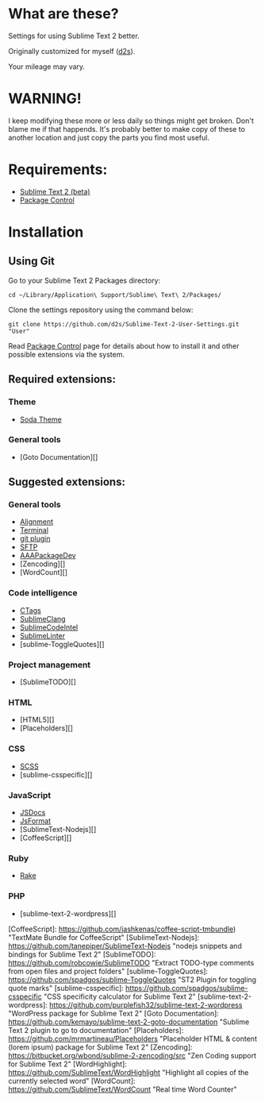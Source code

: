 # What are these?

Settings for using Sublime Text 2 better.

Originally customized for myself ([d2s][]).

Your mileage may vary.


# WARNING!

I keep modifying these more or less daily so things might get broken.
Don't blame me if that happends.
It's probably better to make copy of these to another location and just copy the parts you find most useful.



# Requirements:

- [Sublime Text 2 (beta)](http://www.sublimetext.com/2)
- [Package Control][]


# Installation

## Using Git

Go to your Sublime Text 2 Packages directory:

    cd ~/Library/Application\ Support/Sublime\ Text\ 2/Packages/

Clone the settings repository using the command below:

    git clone https://github.com/d2s/Sublime-Text-2-User-Settings.git "User"

Read [Package Control][] page for details about how to install it and other possible extensions via the system.


## Required extensions:

### Theme

- [Soda Theme][]

### General tools

- [Goto Documentation][]



## Suggested extensions:


### General tools

- [Alignment][]
- [Terminal][]
- [git plugin][]
- [SFTP][]
- [AAAPackageDev][]
- [Zencoding][]
- [WordCount][]

### Code intelligence

- [CTags][]
- [SublimeClang][]
- [SublimeCodeIntel][]
- [SublimeLinter][]
- [sublime-ToggleQuotes][]

### Project management

- [SublimeTODO][]

### HTML

- [HTML5][]
- [Placeholders][]

### CSS

- [SCSS][]
- [sublime-csspecific][]

### JavaScript

- [JSDocs][]
- [JsFormat][]
- [SublimeText-Nodejs][]
- [CoffeeScript][]

### Ruby

- [Rake][]

### PHP

- [sublime-text-2-wordpress][]



[d2s]:  https://github.com/d2s  "d2s's Profile - GitHub"
[Package Control]:  http://wbond.net/sublime_packages/package_control "Extension management to ST2"
[Soda Theme]: https://github.com/buymeasoda/soda-theme "Dark and light custom UI themes"
[Alignment]: http://wbond.net/sublime_packages/alignment  "Sublime Text 2 Package by wbond"
[Terminal]: http://wbond.net/sublime_packages/terminal  "Sublime Text 2 Package by wbond"
[SFTP]: http://wbond.net/sublime_packages/sftp "FTP & SFTP Package by wbond"
[AAAPackageDev]: https://github.com/SublimeText/AAAPackageDev "Tools for creation of snippets, syntax definitions, etc."
[SublimeCodeIntel]: https://github.com/Kronuz/SublimeCodeIntel "Full-featured code intelligence and smart autocomplete engine"
[SublimeLinter]: https://github.com/Kronuz/SublimeLinter "Inline lint highlighting for the Sublime Text 2 editor"
[Rake]: https://github.com/SublimeText/Rake "Sublime Text 2 plugin for Ruby Rake"
[CTags]: https://github.com/SublimeText/CTags "CTags support for Sublime Text 2"
[SublimeClang]: https://github.com/quarnster/SublimeClang "C/C++/ObjC/ObjC++ autocompletions and code navigation"
[SCSS]: https://github.com/kuroir/SCSS.tmbundle "The TextMate SCSS Official Bundle."
[git plugin]: https://github.com/kemayo/sublime-text-2-git/wiki  "git plugin by David Lynch"
[JSDocs]: https://github.com/spadgos/sublime-jsdocs "Makes writing JSDoc and PHPDoc comments easier."
[JsFormat]: https://github.com/jdc0589/JsFormat "Javascript formatting for Sublime Text 2"
[CoffeeScript]: https://github.com/jashkenas/coffee-script-tmbundle) "TextMate Bundle for CoffeeScript"
[SublimeText-Nodejs]: https://github.com/tanepiper/SublimeText-Nodejs "nodejs snippets and bindings for Sublime Text 2"
[SublimeTODO]: https://github.com/robcowie/SublimeTODO "Extract TODO-type comments from open files and project folders"
[sublime-ToggleQuotes]: https://github.com/spadgos/sublime-ToggleQuotes "ST2 Plugin for toggling quote marks"
[sublime-csspecific]: https://github.com/spadgos/sublime-csspecific "CSS specificity calculator for Sublime Text 2"
[sublime-text-2-wordpress]: https://github.com/purplefish32/sublime-text-2-wordpress "WordPress package for Sublime Text 2"
[Goto Documentation]: https://github.com/kemayo/sublime-text-2-goto-documentation "Sublime Text 2 plugin to go to documentation"
[Placeholders]: https://github.com/mrmartineau/Placeholders "Placeholder HTML & content (lorem ipsum) package for Sublime Text 2"
[Zencoding]: https://bitbucket.org/wbond/sublime-2-zencoding/src "Zen Coding support for Sublime Text 2"
[WordHighlight]: https://github.com/SublimeText/WordHighlight "Highlight all copies of the currently selected word"
[WordCount]: https://github.com/SublimeText/WordCount "Real time Word Counter"



